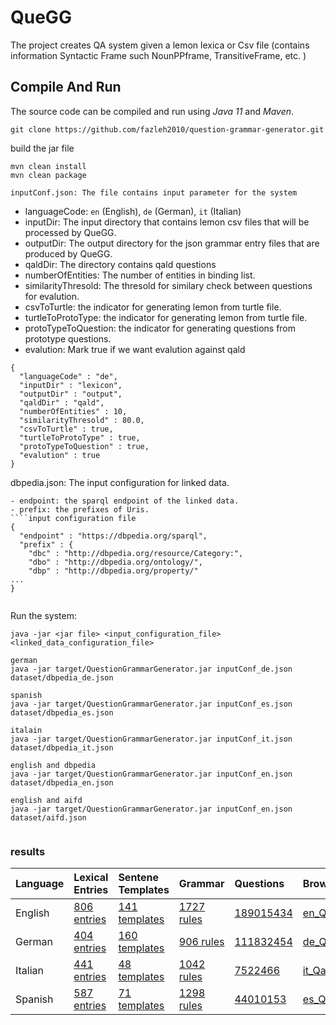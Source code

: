 # QueGG
The project creates QA system given a lemon lexica or Csv file (contains information Syntactic Frame such NounPPframe, TransitiveFrame, etc. )

## Compile And Run
<p>The source code can be compiled and run using <em>Java 11</em> and <em>Maven</em>.</p>

```shell script
git clone https://github.com/fazleh2010/question-grammar-generator.git 
```
build the jar file
```shell script
mvn clean install
mvn clean package

inputConf.json: The file contains input parameter for the system
```
- languageCode: `en` (English), `de` (German), `it` (Italian)
- inputDir: The input directory that contains lemon csv files  that will be processed by QueGG. 
- outputDir: The output directory for the json grammar entry files that are produced by QueGG.
- qaldDir: The directory contains qald questions
- numberOfEntities: The number of entities in binding list. 
- similarityThresold: The thresold for similary check between questions for evalution.
- csvToTurtle: the indicator for generating lemon from turtle file.
- turtleToProtoType: the indicator for generating lemon from turtle file.
- protoTypeToQuestion: the indicator for generating questions from prototype questions.
- evalution: Mark true if we want evalution against qald
````input configuration file
{
  "languageCode" : "de",
  "inputDir" : "lexicon",
  "outputDir" : "output",
  "qaldDir" : "qald",
  "numberOfEntities" : 10,
  "similarityThresold" : 80.0,
  "csvToTurtle" : true,
  "turtleToProtoType" : true,
  "protoTypeToQuestion" : true,
  "evalution" : true
}

````
dbpedia.json: The input configuration for linked data.
```
- endpoint: the sparql endpoint of the linked data.
- prefix: the prefixes of Uris.
````input configuration file
{
  "endpoint" : "https://dbpedia.org/sparql",
  "prefix" : {
    "dbc" : "http://dbpedia.org/resource/Category:",
    "dbo" : "http://dbpedia.org/ontology/",
    "dbp" : "http://dbpedia.org/property/"
...
}
   
````


Run the system:
````shell script
java -jar <jar file> <input_configuration_file> <linked_data_configuration_file>

german
java -jar target/QuestionGrammarGenerator.jar inputConf_de.json dataset/dbpedia_de.json   

spanish
java -jar target/QuestionGrammarGenerator.jar inputConf_es.json dataset/dbpedia_es.json        

italain
java -jar target/QuestionGrammarGenerator.jar inputConf_it.json dataset/dbpedia_it.json  

english and dbpedia
java -jar target/QuestionGrammarGenerator.jar inputConf_en.json dataset/dbpedia_en.json 

english and aifd
java -jar target/QuestionGrammarGenerator.jar inputConf_en.json dataset/aifd.json 
                                 
````  

### results

| Language      | Lexical Entries        | Sentene Templates | Grammar | Questions | Browser |
| :------------ |:---------------| :-----|:-----|:-----|:-----|
| English       |[806 entries](https://docs.google.com/spreadsheets/d/1GnAGi3WE-qcx-YFTnCgNHBPgQQhR96FNfRfVvP1r0JA/edit?usp=sharing)| [141 templates](https://github.com/fazleh2010/multilingual-grammar-generator/tree/main/result/en/sentenceTemplates)|[1727 rules](https://github.com/fazleh2010/multilingual-grammar-generator/tree/main/result/en/grammar)|[189015434](https://www.google.com)|[en_QaSystem](https://github.com/fazleh2010/QueGG-web-en.git)|
| German        |[404 entries](https://docs.google.com/spreadsheets/d/1jbmbmOuzwxf2g4G0olHfeozo3v2M85JyZFIZYJ-f9yE/edit?usp=sharing)| [160 templates](https://github.com/fazleh2010/multilingual-grammar-generator/tree/main/result/de/sentenceTemplates) |[906 rules](https://github.com/fazleh2010/multilingual-grammar-generator/tree/main/result/de/grammar)|[111832454](https://www.google.com)|[de_QaSystem](https://www.google.com)|
| Italian       |[441 entries](https://docs.google.com/spreadsheets/d/1Lv_VUXG-0k5l-BRxo9GZ0AmcgSsUb2IeLnVR20qNu7k/edit?usp=sharing)| [48 templates](https://github.com/fazleh2010/multilingual-grammar-generator/tree/main/result/it/sentenceTemplates) |[1042 rules](https://github.com/fazleh2010/multilingual-grammar-generator/tree/main/result/it/grammar)|[7522466](https://www.google.com)|[it_QaSystem](https://www.google.com)|
| Spanish       |[587 entries](https://docs.google.com/spreadsheets/d/1jls7tTbpSe9QZwqW8D4d-hmGdX-pw0UjTEunryeAIIk/edit?usp=sharing)| [71 templates](https://github.com/fazleh2010/multilingual-grammar-generator/tree/main/result/es/sentenceTemplates)|[1298 rules](https://github.com/fazleh2010/multilingual-grammar-generator/tree/main/result/es/grammar)|[44010153](https://www.google.com)|[es_QaSystem](https://www.google.com)|






